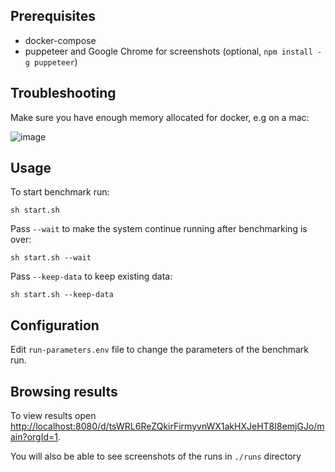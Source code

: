 ## Prerequisites

* docker-compose
* puppeteer and Google Chrome for screenshots (optional, `npm install -g puppeteer`)

## Troubleshooting

Make sure you have enough memory allocated for docker, e.g on a mac:

![image](https://user-images.githubusercontent.com/662636/128406795-f4a50e4b-03d7-4eed-a637-45f0c638a16b.png)

## Usage

To start benchmark run:
```
sh start.sh
```
Pass `--wait` to make the system continue running after benchmarking is over:
```
sh start.sh --wait
```
Pass `--keep-data` to keep existing data:
```
sh start.sh --keep-data
```


## Configuration

Edit `run-parameters.env` file to change the parameters of the benchmark run.


## Browsing results

To view results open [http://localhost:8080/d/tsWRL6ReZQkirFirmyvnWX1akHXJeHT8I8emjGJo/main?orgId=1](http://localhost:8080/d/tsWRL6ReZQkirFirmyvnWX1akHXJeHT8I8emjGJo/main?orgId=1).

You will also be able to see screenshots of the runs in `./runs` directory
